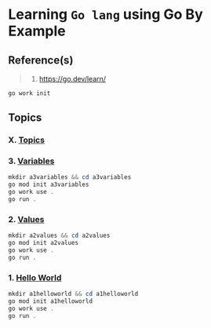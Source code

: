 # Learning `Go lang` using Go By Example

## Reference(s)

> 1. <https://go.dev/learn/>

```powershell
go work init
```

## Topics

### X. [Topics](https://gobyexample.com/values)

### 3. [Variables](https://gobyexample.com/variables)

```powershell
mkdir a3variables && cd a3variables
go mod init a3variables
go work use .
go run .
```

### 2. [Values](https://gobyexample.com/values)

```powershell
mkdir a2values && cd a2values
go mod init a2values
go work use .
go run .
```

### 1. [Hello World](https://gobyexample.com/hello-world)

```powershell
mkdir a1helloworld && cd a1helloworld
go mod init a1helloworld
go work use .
go run .
```
